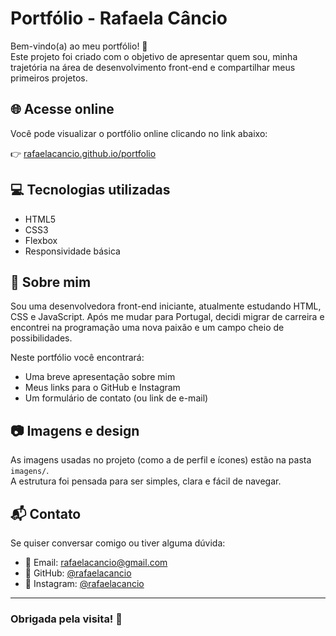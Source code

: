 # Portfólio - Rafaela Câncio

Bem-vindo(a) ao meu portfólio! 👋  
Este projeto foi criado com o objetivo de apresentar quem sou, minha trajetória na área de desenvolvimento front-end e compartilhar meus primeiros projetos.

## 🌐 Acesse online

Você pode visualizar o portfólio online clicando no link abaixo:

👉 [rafaelacancio.github.io/portfolio](https://rafaelacancio.github.io/portfolio)

## 💻 Tecnologias utilizadas

- HTML5
- CSS3
- Flexbox
- Responsividade básica

## 🧠 Sobre mim

Sou uma desenvolvedora front-end iniciante, atualmente estudando HTML, CSS e JavaScript. Após me mudar para Portugal, decidi migrar de carreira e encontrei na programação uma nova paixão e um campo cheio de possibilidades.

Neste portfólio você encontrará:

- Uma breve apresentação sobre mim
- Meus links para o GitHub e Instagram
- Um formulário de contato (ou link de e-mail)

## 📷 Imagens e design

As imagens usadas no projeto (como a de perfil e ícones) estão na pasta `imagens/`.  
A estrutura foi pensada para ser simples, clara e fácil de navegar.

## 📬 Contato

Se quiser conversar comigo ou tiver alguma dúvida:

- 📧 Email: rafaelacancio@gmail.com  
- 💼 GitHub: [@rafaelacancio](https://github.com/rafaelacancio)  
- 📸 Instagram: [@rafaelacancio](https://www.instagram.com/rafaelacancio)

---

### Obrigada pela visita! 💖

